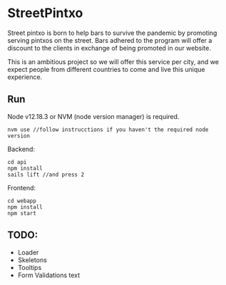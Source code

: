 # StreetPintxo

Street pintxo is born to help bars to survive the pandemic by promoting
serving pintxos on the street. Bars adhered to the program will offer a
discount to the clients in exchange of being promoted in our website.

This is an ambitious project so we will offer this service per city, and we
expect people from different countries to come and live this unique
experience.

## Run

Node v12.18.3 or NVM (node version manager) is required.

```
nvm use //follow instrucctions if you haven't the required node version
```

Backend:
```
cd api
npm install
sails lift //and press 2
```

Frontend:
```
cd webapp
npm install
npm start
```

## TODO:

- Loader
- Skeletons
- Tooltips
- Form Validations text

